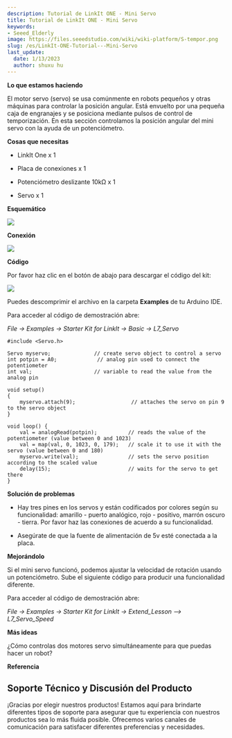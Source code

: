 ```yaml
---
description: Tutorial de LinkIt ONE - Mini Servo
title: Tutorial de LinkIt ONE - Mini Servo
keywords:
- Seeed_Elderly
image: https://files.seeedstudio.com/wiki/wiki-platform/S-tempor.png
slug: /es/LinkIt-ONE-Tutorial---Mini-Servo
last_update:
  date: 1/13/2023
  author: shuxu hu
---
```

**Lo que estamos haciendo**

El motor servo (servo) se usa comúnmente en robots pequeños y otras máquinas para controlar la posición angular. Está envuelto por una pequeña caja de engranajes y se posiciona mediante pulsos de control de temporización. En esta sección controlamos la posición angular del mini servo con la ayuda de un potenciómetro.

**Cosas que necesitas**

*   LinkIt One x 1

*   Placa de conexiones x 1
*   Potenciómetro deslizante 10kΩ x 1

*   Servo x 1

**Esquemático**

![](https://files.seeedstudio.com/wiki/LinkIt-ONE-Tutorial---Mini-Servo/img/LinkItONE_Kit_7_1.jpg)

**Conexión**

![](https://files.seeedstudio.com/wiki/LinkIt-ONE-Tutorial---Mini-Servo/img/LinkItONE_Kit_7_2.jpg)

**Código**

Por favor haz clic en el botón de abajo para descargar el código del kit:

[![](https://files.seeedstudio.com/wiki/LinkIt-ONE-Tutorial---Mini-Servo/img/Code_sidekick_linkit.png)](https://github.com/Seeed-Studio/Sidekick_Basic_Kit_for_LinkIt)

Puedes descomprimir el archivo en la carpeta **Examples** de tu Arduino IDE.

Para acceder al código de demostración abre:

_File -&gt; Examples -&gt; Starter Kit for LinkIt -&gt; Basic -&gt; L7_Servo_
```
#include <Servo.h>

Servo myservo;              // create servo object to control a servo
int potpin = A0;             // analog pin used to connect the potentiometer
int val;                    // variable to read the value from the analog pin

void setup()
{
    myservo.attach(9);                  // attaches the servo on pin 9 to the servo object
}

void loop() {
    val = analogRead(potpin);          // reads the value of the potentiometer (value between 0 and 1023)
    val = map(val, 0, 1023, 0, 179);   // scale it to use it with the servo (value between 0 and 180)
    myservo.write(val);                // sets the servo position according to the scaled value
    delay(15);                         // waits for the servo to get there
}
```

**Solución de problemas**

*   Hay tres pines en los servos y están codificados por colores según su funcionalidad: amarillo - puerto analógico, rojo - positivo, marrón oscuro - tierra. Por favor haz las conexiones de acuerdo a su funcionalidad.

*   Asegúrate de que la fuente de alimentación de 5v esté conectada a la placa.

**Mejorándolo**

Si el mini servo funcionó, podemos ajustar la velocidad de rotación usando un potenciómetro. Sube el siguiente código para producir una funcionalidad diferente.

Para acceder al código de demostración abre:

_File -&gt; Examples -&gt; Starter Kit for LinkIt -&gt; Extend_Lesson –&gt; L7_Servo_Speed_

**Más ideas**

¿Cómo controlas dos motores servo simultáneamente para que puedas hacer un robot?

**Referencia**

<!-- *   [The Basics](/es/LinkIt_ONE_Tutorial-The_Basics)

*   [Hello World](/es/LinkIt_ONE_Tutorial-Hello_World)

*   [Push Button](/es/LinkIt_ONE_Tutorial-Push_Button)

*   [Marquee](/es/LinkIt_ONE_Tutorial-Marquee)

*   [Colorful World](/es/LinkIt_ONE_Tutorial-Colorful_World)

*   [Analog Interface](/es/LinkIt_ONE_Tutorial-Analog_Interface)

*   [Mini Servo](/es/LinkIt-ONE-Tutorial---Mini-Servo)

*   [Light Sensor](/es/LinkIt_ONE_Tutorial-Light-Sensor)

*   [SMS Control the LED](/es/LinkIt_ONE_Tutorial-SMS_control_the_LED)

*   [Get Temperature with Webpage](/es/LinkIt_ONE_Tutorial-Get_temperature_with_Webpage) -->

## Soporte Técnico y Discusión del Producto

¡Gracias por elegir nuestros productos! Estamos aquí para brindarte diferentes tipos de soporte para asegurar que tu experiencia con nuestros productos sea lo más fluida posible. Ofrecemos varios canales de comunicación para satisfacer diferentes preferencias y necesidades.

<div class="button_tech_support_container">
<a href="https://forum.seeedstudio.com/" class="button_forum"></a> 
<a href="https://www.seeedstudio.com/contacts" class="button_email"></a>
</div>

<div class="button_tech_support_container">
<a href="https://discord.gg/eWkprNDMU7" class="button_discord"></a> 
<a href="https://github.com/Seeed-Studio/wiki-documents/discussions/69" class="button_discussion"></a>
</div>